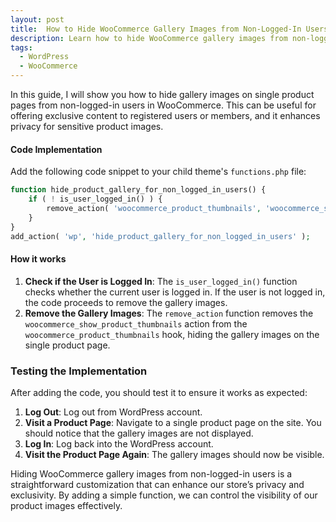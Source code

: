 ```yaml
---
layout: post
title:  How to Hide WooCommerce Gallery Images from Non-Logged-In Users
description: Learn how to hide WooCommerce gallery images from non-logged-in users on the single product page with this simple code snippet. Enhance your store's privacy and exclusivity.
tags:
  - WordPress
  - WooCommerce
---
```


In this guide, I will show you how to hide gallery images on single product pages from non-logged-in users in WooCommerce. This can be useful for offering exclusive content to registered users or members, and it enhances privacy for sensitive product images.


#### Code Implementation

Add the following code snippet to your child theme's `functions.php` file:

```php
function hide_product_gallery_for_non_logged_in_users() {
    if ( ! is_user_logged_in() ) {
        remove_action( 'woocommerce_product_thumbnails', 'woocommerce_show_product_thumbnails', 20 );
    }
}
add_action( 'wp', 'hide_product_gallery_for_non_logged_in_users' );
```

#### How it works

1. **Check if the User is Logged In**: The `is_user_logged_in()` function checks whether the current user is logged in. If the user is not logged in, the code proceeds to remove the gallery images.
2. **Remove the Gallery Images**: The `remove_action` function removes the `woocommerce_show_product_thumbnails` action from the `woocommerce_product_thumbnails` hook, hiding the gallery images on the single product page.

### Testing the Implementation

After adding the code, you should test it to ensure it works as expected:

1. **Log Out**: Log out from WordPress account.
2. **Visit a Product Page**: Navigate to a single product page on the site. You should notice that the gallery images are not displayed.
3. **Log In**: Log back into the WordPress account.
4. **Visit the Product Page Again**: The gallery images should now be visible.

Hiding WooCommerce gallery images from non-logged-in users is a straightforward customization that can enhance our store’s privacy and exclusivity. By adding a simple function, we can control the visibility of our product images effectively.

